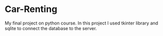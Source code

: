 # Car-Renting
My final project on python course. In this project I used tkinter library and sqlite to connect the database to the server.

